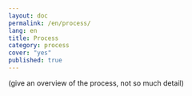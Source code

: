 ```yaml
---
layout: doc
permalink: /en/process/
lang: en
title: Process
category: process
cover: "yes"
published: true
---
```


(give an overview of the process, not so much detail)
